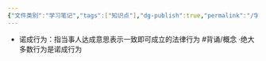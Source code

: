 ```yaml
---
{"文件类别":"学习笔记","tags":["知识点"],"dg-publish":true,"permalink":"/学习笔记/知识点/诺成行为/","dgPassFrontmatter":true}
---
```


- 诺成行为：指当事人达成意思表示一致即可成立的法律行为 #背诵/概念 
·绝大多数行为是诺成行为